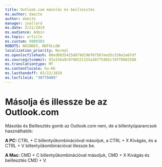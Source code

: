 ```yaml
---
title: Outlook.com másolás és beillesztés
ms.author: daeite
author: daeite
manager: joallard
ms.date: 3/21/2019
ms.audience: Admin
ms.topic: article
ms.custom: 9000303
ROBOTS: NOINDEX, NOFOLLOW
localization_priority: Normal
ms.openlocfilehash: 08ed0835415d879d196f67567eed5c538e3a67df
ms.sourcegitcommit: 03a156a9c9740521155a30775492c7dff0982588
ms.translationtype: MT
ms.contentlocale: hu-HU
ms.lasthandoff: 03/22/2019
ms.locfileid: "30779409"
---
```

# <a name="copy-and-paste-in-outlookcom"></a>Másolja és illessze be az Outlook.com

Másolás és Beillesztés gomb az Outlook.com nem, de a billentyűparancsok használhatók:

**A PC:** CTRL + C billentyűkombinációval másoljuk, a CTRL + X Kivágás, és a CTRL + V billentyűkombinációval illessze be.

**A Mac:** CMD + C billentyűkombinációval másoljuk, CMD + X Kivágás és beillesztés CMD + V.